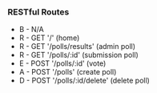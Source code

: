 ### RESTful Routes

* B - N/A
* R - GET '/'                   (home)
* R - GET '/polls/results'      (admin poll)
* R - GET '/polls/:id'          (submission poll)
* E - POST '/polls/:id'         (vote)
* A - POST '/polls'             (create poll)
* D - POST '/polls/:id/delete'  (delete poll)
